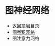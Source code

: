 # 图神经网络

* [返回顶层目录](../../SUMMARY.md#目录)
* [图卷积网络](graph-convolutional-networks/graph-convolutional-networks.md)
* 图注意力网络







